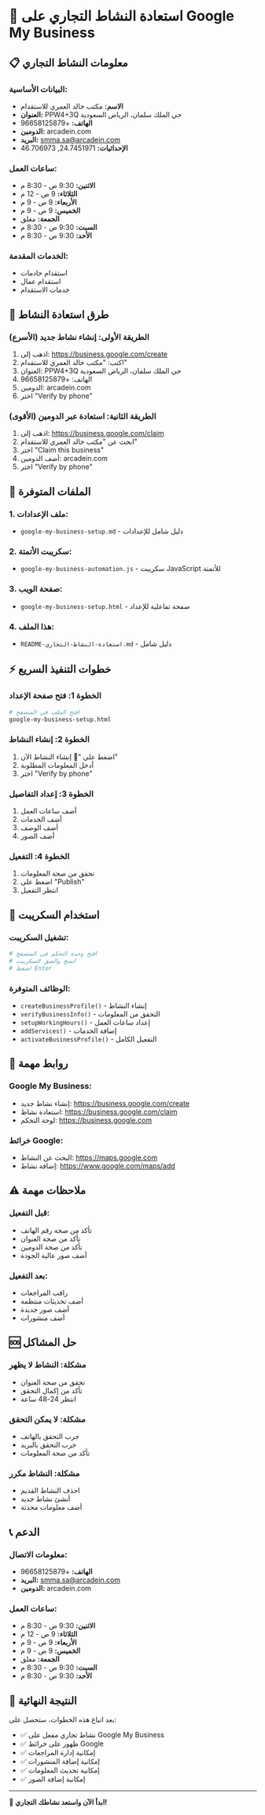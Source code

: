 # 🎯 استعادة النشاط التجاري على Google My Business

## 📋 معلومات النشاط التجاري

### **البيانات الأساسية:**
- **الاسم:** مكتب خالد العمري للاستقدام
- **العنوان:** PPW4+3Q حي الملك سلمان، الرياض السعودية
- **الهاتف:** +96658125879
- **الدومين:** arcadein.com
- **البريد:** smma.sa@arcadein.com
- **الإحداثيات:** 24.7451971, 46.706973

### **ساعات العمل:**
- **الاثنين:** 9:30 ص - 8:30 م
- **الثلاثاء:** 9 ص - 12 م
- **الأربعاء:** 9 ص - 9 م
- **الخميس:** 9 ص - 9 م
- **الجمعة:** مغلق
- **السبت:** 9:30 ص - 8:30 م
- **الأحد:** 9:30 ص - 8:30 م

### **الخدمات المقدمة:**
- استقدام خادمات
- استقدام عمال
- خدمات الاستقدام

## 🚀 طرق استعادة النشاط

### **الطريقة الأولى: إنشاء نشاط جديد (الأسرع)**
1. اذهب إلى: https://business.google.com/create
2. اكتب: "مكتب خالد العمري للاستقدام"
3. العنوان: PPW4+3Q حي الملك سلمان، الرياض السعودية
4. الهاتف: +96658125879
5. الدومين: arcadein.com
6. اختر "Verify by phone"

### **الطريقة الثانية: استعادة عبر الدومين (الأقوى)**
1. اذهب إلى: https://business.google.com/claim
2. ابحث عن "مكتب خالد العمري للاستقدام"
3. اختر "Claim this business"
4. أضف الدومين: arcadein.com
5. اختر "Verify by phone"

## 📁 الملفات المتوفرة

### **1. ملف الإعدادات:**
- `google-my-business-setup.md` - دليل شامل للإعدادات

### **2. سكريبت الأتمتة:**
- `google-my-business-automation.js` - سكريبت JavaScript للأتمتة

### **3. صفحة الويب:**
- `google-my-business-setup.html` - صفحة تفاعلية للإعداد

### **4. هذا الملف:**
- `README-استعادة-النشاط-التجاري.md` - دليل شامل

## ⚡ خطوات التنفيذ السريع

### **الخطوة 1: فتح صفحة الإعداد**
```bash
# افتح الملف في المتصفح
google-my-business-setup.html
```

### **الخطوة 2: إنشاء النشاط**
1. اضغط على "🚀 إنشاء النشاط الآن"
2. أدخل المعلومات المطلوبة
3. اختر "Verify by phone"

### **الخطوة 3: إعداد التفاصيل**
1. أضف ساعات العمل
2. أضف الخدمات
3. أضف الوصف
4. أضف الصور

### **الخطوة 4: التفعيل**
1. تحقق من صحة المعلومات
2. اضغط على "Publish"
3. انتظر التفعيل

## 🔧 استخدام السكريبت

### **تشغيل السكريبت:**
```bash
# افتح وحدة التحكم في المتصفح
# انسخ والصق السكريبت
# اضغط Enter
```

### **الوظائف المتوفرة:**
- `createBusinessProfile()` - إنشاء النشاط
- `verifyBusinessInfo()` - التحقق من المعلومات
- `setupWorkingHours()` - إعداد ساعات العمل
- `addServices()` - إضافة الخدمات
- `activateBusinessProfile()` - التفعيل الكامل

## 📱 روابط مهمة

### **Google My Business:**
- إنشاء نشاط جديد: https://business.google.com/create
- استعادة نشاط: https://business.google.com/claim
- لوحة التحكم: https://business.google.com

### **خرائط Google:**
- البحث عن النشاط: https://maps.google.com
- إضافة نشاط: https://www.google.com/maps/add

## ⚠️ ملاحظات مهمة

### **قبل التفعيل:**
- تأكد من صحة رقم الهاتف
- تأكد من صحة العنوان
- تأكد من صحة الدومين
- أضف صور عالية الجودة

### **بعد التفعيل:**
- راقب المراجعات
- أضف تحديثات منتظمة
- أضف صور جديدة
- أضف منشورات

## 🆘 حل المشاكل

### **مشكلة: النشاط لا يظهر**
- تحقق من صحة العنوان
- تأكد من إكمال التحقق
- انتظر 24-48 ساعة

### **مشكلة: لا يمكن التحقق**
- جرب التحقق بالهاتف
- جرب التحقق بالبريد
- تأكد من صحة المعلومات

### **مشكلة: النشاط مكرر**
- احذف النشاط القديم
- أنشئ نشاط جديد
- أضف معلومات محدثة

## 📞 الدعم

### **معلومات الاتصال:**
- **الهاتف:** +96658125879
- **البريد:** smma.sa@arcadein.com
- **الدومين:** arcadein.com

### **ساعات العمل:**
- **الاثنين:** 9:30 ص - 8:30 م
- **الثلاثاء:** 9 ص - 12 م
- **الأربعاء:** 9 ص - 9 م
- **الخميس:** 9 ص - 9 م
- **الجمعة:** مغلق
- **السبت:** 9:30 ص - 8:30 م
- **الأحد:** 9:30 ص - 8:30 م

## 🎉 النتيجة النهائية

بعد اتباع هذه الخطوات، ستحصل على:
- ✅ نشاط تجاري مفعل على Google My Business
- ✅ ظهور على خرائط Google
- ✅ إمكانية إدارة المراجعات
- ✅ إمكانية إضافة المنشورات
- ✅ إمكانية تحديث المعلومات
- ✅ إمكانية إضافة الصور

---

**🚀 ابدأ الآن واستعد نشاطك التجاري!**
